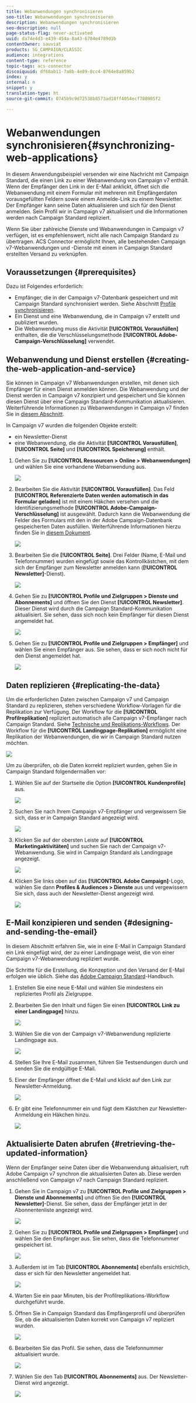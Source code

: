 ```yaml
---
title: Webanwendungen synchronisieren
seo-title: Webanwendungen synchronisieren
description: Webanwendungen synchronisieren
seo-description: null
page-status-flag: never-activated
uuid: da74e4d3-e439-454a-8a43-6784e4789d1b
contentOwner: sauviat
products: SG_CAMPAIGN/CLASSIC
audience: integrations
content-type: reference
topic-tags: acs-connector
discoiquuid: df68ab11-7a8b-4e89-8cc4-8764e8a859b2
index: y
internal: n
snippet: y
translation-type: ht
source-git-commit: 0745b9c9d72538b8573ad18ff4054ecf788905f2

---
```



# Webanwendungen synchronisieren{#synchronizing-web-applications}

In diesem Anwendungsbeispiel versenden wir eine Nachricht mit Campaign Standard, die einen Link zu einer Webanwendung von Campaign v7 enthält. Wenn der Empfänger den Link in der E-Mail anklickt, öffnet sich die Webanwendung mit einem Formular mit mehreren mit Empfängerdaten vorausgefüllten Feldern sowie einem Anmelde-Link zu einem Newsletter. Der Empfänger kann seine Daten aktualisieren und sich für den Dienst anmelden. Sein Profil wir in Campaign v7 aktualisiert und die Informationen werden nach Campaign Standard repliziert.

Wenn Sie über zahlreiche Dienste und Webanwendungen in Campaign v7 verfügen, ist es empfehlenswert, nicht alle nach Campaign Standard zu übertragen. ACS Connector ermöglicht Ihnen, alle bestehenden Campaign v7-Webanwendungen und -Dienste mit einem in Campaign Standard erstellten Versand zu verknüpfen.

## Voraussetzungen {#prerequisites}

Dazu ist Folgendes erforderlich:

* Empfänger, die in der Campaign v7-Datenbank gespeichert und mit Campaign Standard synchronisiert werden. Siehe Abschnitt [Profile synchronisieren](../../integrations/using/synchronizing-profiles.md).
* Ein Dienst und eine Webanwendung, die in Campaign v7 erstellt und publiziert wurden.
* Die Webanwendung muss die Aktivität **[!UICONTROL Vorausfüllen]** enthalten, die die Verschlüsselungsmethode **[!UICONTROL Adobe-Campaign-Verschlüsselung]** verwendet.

## Webanwendung und Dienst erstellen {#creating-the-web-application-and-service}

Sie können in Campaign v7 Webanwendungen erstellen, mit denen sich Empfänger für einen Dienst anmelden können. Die Webanwendung und der Dienst werden in Campaign v7 konzipiert und gespeichert und Sie können diesen Dienst über eine Campaign Standard-Kommunikation aktualisieren. Weiterführende Informationen zu Webanwendungen in Campaign v7 finden Sie in [diesem Abschnitt](../../web/using/adding-fields-to-a-web-form.md#subscription-checkboxes).

In Campaign v7 wurden die folgenden Objekte erstellt:

* ein Newsletter-Dienst
* eine Webanwendung, die die Aktivität **[!UICONTROL Vorausfüllen]**, **[!UICONTROL Seite]** und **[!UICONTROL Speicherung]** enthält.

1. Gehen Sie zu **[!UICONTROL Ressourcen > Online > Webanwendungen]** und wählen Sie eine vorhandene Webanwendung aus.

   ![](assets/acs_connect_lp_2.png)

1. Bearbeiten Sie die Aktivität **[!UICONTROL Vorausfüllen]**. Das Feld **[!UICONTROL Referenzierte Daten werden automatisch in das Formular geladen]** ist mit einem Häkchen versehen und die Identifizierungsmethode **[!UICONTROL Adobe-Campaign-Verschlüsselung]** ist ausgewählt. Dadurch kann die Webanwendung die Felder des Formulars mit den in der Adobe Campaign-Datenbank gespeicherten Daten ausfüllen. Weiterführende Informationen hierzu finden Sie in [diesem Dokument](../../web/using/publishing-a-web-form.md#pre-loading-the-form-data).

   ![](assets/acs_connect_lp_4.png)

1. Bearbeiten Sie die **[!UICONTROL Seite]**. Drei Felder (Name, E-Mail und Telefonnummer) wurden eingefügt sowie das Kontrollkästchen, mit dem sich der Empfänger zum Newsletter anmelden kann (**[!UICONTROL Newsletter]**-Dienst).

   ![](assets/acs_connect_lp_3.png)

1. Gehen Sie zu **[!UICONTROL Profile und Zielgruppen > Dienste und Abonnements]** und öffnen Sie den Dienst **[!UICONTROL Newsletter]**. Dieser Dienst wird durch die Campaign Standard-Kommunikation aktualisiert. Sie sehen, dass sich noch kein Empfänger für diesen Dienst angemeldet hat.

   ![](assets/acs_connect_lp_5.png)

1. Gehen Sie zu **[!UICONTROL Profile und Zielgruppen > Empfänger]** und wählen Sie einen Empfänger aus. Sie sehen, dass er sich noch nicht für den Dienst angemeldet hat.

   ![](assets/acs_connect_lp_6.png)

## Daten replizieren {#replicating-the-data}

Um die erforderlichen Daten zwischen Campaign v7 und Campaign Standard zu replizieren, stehen verschiedene Workflow-Vorlagen für die Replikation zur Verfügung. Der Workflow für die **[!UICONTROL Profilreplikation]** repliziert automatisch alle Campaign v7-Empfänger nach Campaign Standard. Siehe [Technische und Replikations-Workflows](../../integrations/using/acs-connector-principles-and-data-cycle.md#technical-and-replication-workflows). Der Workflow für die **[!UICONTROL Landingpage-Replikation]** ermöglicht eine Replikation der Webanwendungen, die wir in Campaign Standard nutzen möchten.

![](assets/acs_connect_lp_1.png)

Um zu überprüfen, ob die Daten korrekt repliziert wurden, gehen Sie in Campaign Standard folgendermaßen vor:

1. Wählen Sie auf der Startseite die Option **[!UICONTROL Kundenprofile]** aus.

   ![](assets/acs_connect_lp_7.png)

1. Suchen Sie nach Ihrem Campaign v7-Empfänger und vergewissern Sie sich, dass er in Campaign Standard angezeigt wird.

   ![](assets/acs_connect_lp_8.png)

1. Klicken Sie auf der obersten Leiste auf **[!UICONTROL Marketingaktivitäten]** und suchen Sie nach der Campaign v7-Webanwendung. Sie wird in Campaign Standard als Landingpage angezeigt.

   ![](assets/acs_connect_lp_9.png)

1. Klicken Sie links oben auf das **[!UICONTROL Adobe Campaign]**-Logo, wählen Sie dann **Profiles &amp; Audiences > Dienste** aus und vergewissern Sie sich, dass auch der Newsletter-Dienst angezeigt wird.

   ![](assets/acs_connect_lp_10.png)

## E-Mail konzipieren und senden {#designing-and-sending-the-email}

In diesem Abschnitt erfahren Sie, wie in eine E-Mail in Campaign Standard ein Link eingefügt wird, der zu einer Landingpage weist, die von einer Campaign v7-Webanwendung repliziert wurde.

Die Schritte für die Erstellung, die Konzeption und den Versand der E-Mail erfolgen wie üblich. Siehe das [Adobe Campaign Standard](https://helpx.adobe.com/de/support/campaign/standard.html)-Handbuch.

1. Erstellen Sie eine neue E-Mail und wählen Sie mindestens ein repliziertes Profil als Zielgruppe.
1. Bearbeiten Sie den Inhalt und fügen Sie einen **[!UICONTROL Link zu einer Landingpage]** hinzu.

   ![](assets/acs_connect_lp_12.png)

1. Wählen Sie die von der Campaign v7-Webanwendung replizierte Landingpage aus.

   ![](assets/acs_connect_lp_13.png)

1. Stellen Sie Ihre E-Mail zusammen, führen Sie Testsendungen durch und senden Sie die endgültige E-Mail.
1. Einer der Empfänger öffnet die E-Mail und klickt auf den Link zur Newsletter-Anmeldung.

   ![](assets/acs_connect_lp_14.png)

1. Er gibt eine Telefonnummer ein und fügt dem Kästchen zur Newsletter-Anmeldung ein Häkchen hinzu.

   ![](assets/acs_connect_lp_15.png)

## Aktualisierte Daten abrufen {#retrieving-the-updated-information}

Wenn der Empfänger seine Daten über die Webanwendung aktualisiert, ruft Adobe Campaign v7 synchron die aktualisierten Daten ab. Diese werden anschließend von Campaign v7 nach Campaign Standard repliziert.

1. Gehen Sie in Campaign v7 zu **[!UICONTROL Profile und Zielgruppen > Dienste und Abonnements]** und öffnen Sie den **[!UICONTROL Newsletter]**-Dienst. Sie sehen, dass der Empfänger jetzt in der Abonnentenliste angezeigt wird.

   ![](assets/acs_connect_lp_16.png)

1. Gehen Sie zu **[!UICONTROL Profile und Zielgruppen > Empfänger]** und wählen Sie den Empfänger aus. Sie sehen, dass die Telefonnummer gespeichert ist.

   ![](assets/acs_connect_lp_17.png)

1. Außerdem ist im Tab **[!UICONTROL Abonnements]** ebenfalls ersichtlich, dass er sich für den Newsletter angemeldet hat.

   ![](assets/acs_connect_lp_18.png)

1. Warten Sie ein paar Minuten, bis der Profilreplikations-Workflow durchgeführt wurde.
1. Öffnen Sie in Campaign Standard das Empfängerprofil und überprüfen Sie, ob die aktualisierten Daten korrekt von Campaign v7 repliziert wurden.

   ![](assets/acs_connect_lp_19.png)

1. Bearbeiten Sie das Profil. Sie sehen, dass die Telefonnummer aktualisiert wurde.

   ![](assets/acs_connect_lp_20.png)

1. Wählen Sie den Tab **[!UICONTROL Abonnements]** aus. Der Newsletter-Dienst wird angezeigt.

   ![](assets/acs_connect_lp_21.png)


